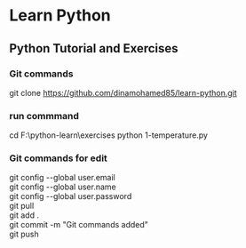 # Learn Python
## Python Tutorial and Exercises
### Git commands
git clone https://github.com/dinamohamed85/learn-python.git
<br />
### run commmand
cd F:\python-learn\exercises
python 1-temperature.py
### Git commands for edit
git config --global user.email 
<br />
git config --global user.name 
<br />
git config --global user.password 
<br />
git pull
<br />
git add .
<br />
git commit -m "Git commands added"
<br />
git push 

